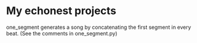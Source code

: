 # My echonest projects

one_segment generates a song by concatenating the first segment in every beat.
(See the comments in one_segment.py)
